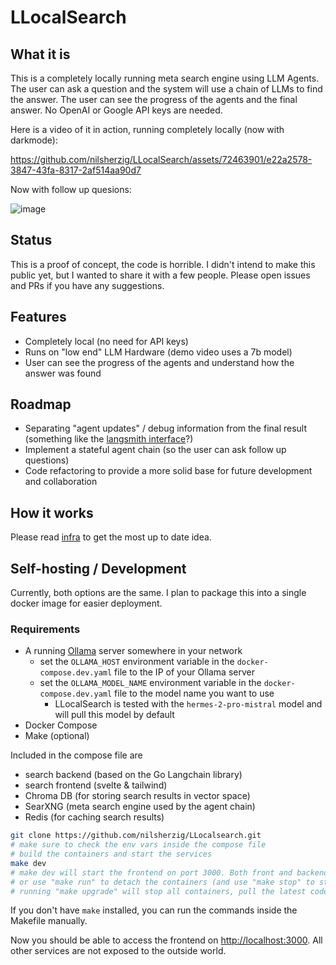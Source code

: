 # LLocalSearch

## What it is

This is a completely locally running meta search engine using LLM Agents. The user can ask a question and the system will use a chain of LLMs to find the answer. The user can see the progress of the agents and the final answer. No OpenAI or Google API keys are needed.

Here is a video of it in action, running completely locally (now with darkmode):

https://github.com/nilsherzig/LLocalSearch/assets/72463901/e22a2578-3847-43fa-8317-2af514aa90d7

Now with follow up quesions: 

![image](https://github.com/nilsherzig/LLocalSearch/assets/72463901/9b5bcb39-eb9b-452f-b2c3-b06ecb772e2f)

## Status 

This is a proof of concept, the code is horrible. I didn't intend to make this public yet, but I wanted to share it with a few people.
Please open issues and PRs if you have any suggestions.

## Features 

- Completely local (no need for API keys)
- Runs on "low end" LLM Hardware (demo video uses a 7b model)
- User can see the progress of the agents and understand how the answer was found

## Roadmap 

- Separating "agent updates" / debug information from the final result (something like the [langsmith interface](https://docs.smith.langchain.com/)?)
- Implement a stateful agent chain (so the user can ask follow up questions)
- Code refactoring to provide a more solid base for future development and collaboration

## How it works 

Please read [infra](https://github.com/nilsherzig/LLocalSearch/issues/17) to get the most up to date idea.

## Self-hosting / Development

Currently, both options are the same. I plan to package this into a single docker image for easier deployment.

### Requirements

- A running [Ollama](https://ollama.com/) server somewhere in your network
    - set the `OLLAMA_HOST` environment variable in the `docker-compose.dev.yaml` file to the IP of your Ollama server
    - set the `OLLAMA_MODEL_NAME` environment variable in the `docker-compose.dev.yaml` file to the model name you want to use
        - LLocalSearch is tested with the `hermes-2-pro-mistral` model and will pull this model by default
- Docker Compose
- Make (optional)

Included in the compose file are 
- search backend (based on the Go Langchain library)
- search frontend (svelte & tailwind)
- Chroma DB (for storing search results in vector space)
- SearXNG (meta search engine used by the agent chain)
- Redis (for caching search results)

```bash
git clone https://github.com/nilsherzig/LLocalsearch.git
# make sure to check the env vars inside the compose file
# build the containers and start the services
make dev 
# make dev will start the frontend on port 3000. Both front and backend will hot reload on code changes. 
# or use "make run" to detach the containers (and use "make stop" to stop them)
# running "make upgrade" will stop all containers, pull the latest code and restart the containers
```

If you don't have `make` installed, you can run the commands inside the Makefile manually.

Now you should be able to access the frontend on [http://localhost:3000](http://localhost:3000). All other services are not exposed to the outside world.
